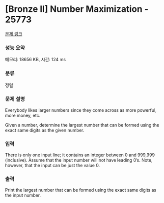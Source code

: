 # [Bronze II] Number Maximization - 25773 

[문제 링크](https://www.acmicpc.net/problem/25773) 

### 성능 요약

메모리: 18656 KB, 시간: 124 ms

### 분류

정렬

### 문제 설명

<p>Everybody likes larger numbers since they come across as more powerful, more money, etc.</p>

<p>Given a number, determine the largest number that can be formed using the exact same digits as the given number.</p>

### 입력 

 <p>There is only one input line; it contains an integer between 0 and 999,999 (inclusive). Assume that the input number will not have leading 0’s. Note, however, that the input can be just the value 0.</p>

### 출력 

 <p>Print the largest number that can be formed using the exact same digits as the input number.</p>

